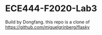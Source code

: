 # ECE444-F2020-Lab3
 Build by Dongfang. this repo is a clone of https://github.com/miguelgrinberg/flasky 
